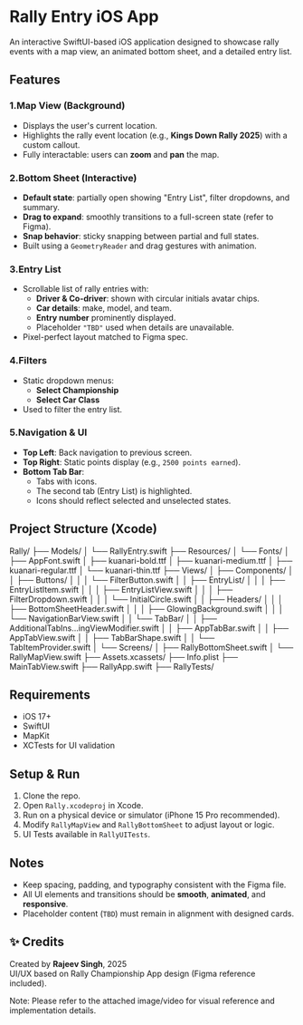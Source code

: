 
# Rally Entry iOS App

An interactive SwiftUI-based iOS application designed to showcase rally events with a map view, an animated bottom sheet, and a detailed entry list.

## Features

### 1.Map View (Background)
- Displays the user's current location.
- Highlights the rally event location (e.g., **Kings Down Rally 2025**) with a custom callout.
- Fully interactable: users can **zoom** and **pan** the map.

### 2.Bottom Sheet (Interactive)
- **Default state**: partially open showing "Entry List", filter dropdowns, and summary.
- **Drag to expand**: smoothly transitions to a full-screen state (refer to Figma).
- **Snap behavior**: sticky snapping between partial and full states.
- Built using a `GeometryReader` and drag gestures with animation.

### 3.Entry List
- Scrollable list of rally entries with:
  - **Driver & Co-driver**: shown with circular initials avatar chips.
  - **Car details**: make, model, and team.
  - **Entry number** prominently displayed.
  - Placeholder `"TBD"` used when details are unavailable.
- Pixel-perfect layout matched to Figma spec.

### 4.Filters
- Static dropdown menus:
  - **Select Championship**
  - **Select Car Class**
- Used to filter the entry list.

### 5.Navigation & UI
- **Top Left**: Back navigation to previous screen.
- **Top Right**: Static points display (e.g., `2500 points earned`).
- **Bottom Tab Bar**:
  - Tabs with icons.
  - The second tab (Entry List) is highlighted.
  - Icons should reflect selected and unselected states.

## Project Structure (Xcode)

Rally/
├── Models/
│   └── RallyEntry.swift
├── Resources/
│   └── Fonts/
│       ├── AppFont.swift
│       ├── kuanari-bold.ttf
│       ├── kuanari-medium.ttf
│       ├── kuanari-regular.ttf
│       └── kuanari-thin.ttf
├── Views/
│   ├── Components/
│   │   ├── Buttons/
│   │   │   └── FilterButton.swift
│   │   ├── EntryList/
│   │   │   ├── EntryListItem.swift
│   │   │   ├── EntryListView.swift
│   │   │   ├── FilterDropdown.swift
│   │   │   └── InitialCircle.swift
│   │   ├── Headers/
│   │   │   ├── BottomSheetHeader.swift
│   │   │   ├── GlowingBackground.swift
│   │   │   └── NavigationBarView.swift
│   │   └── TabBar/
│   │       ├── AdditionalTabIns...ingViewModifier.swift
│   │       ├── AppTabBar.swift
│   │       ├── AppTabView.swift
│   │       ├── TabBarShape.swift
│   │       └── TabItemProvider.swift
│   └── Screens/
│       ├── RallyBottomSheet.swift
│       └── RallyMapView.swift
├── Assets.xcassets/
├── Info.plist
├── MainTabView.swift
├── RallyApp.swift
├── RallyTests/

## Requirements

- iOS 17+
- SwiftUI
- MapKit
- XCTests for UI validation

## Setup & Run

1. Clone the repo.
2. Open `Rally.xcodeproj` in Xcode.
3. Run on a physical device or simulator (iPhone 15 Pro recommended).
4. Modify `RallyMapView` and `RallyBottomSheet` to adjust layout or logic.
5. UI Tests available in `RallyUITests`.

## Notes

- Keep spacing, padding, and typography consistent with the Figma file.
- All UI elements and transitions should be **smooth**, **animated**, and **responsive**.
- Placeholder content (`TBD`) must remain in alignment with designed cards.

## ✨ Credits

Created by **Rajeev Singh**, 2025  
UI/UX based on Rally Championship App design (Figma reference included).

Note: Please refer to the attached image/video for visual reference and implementation details.
